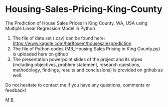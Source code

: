 # Housing-Sales-Pricing-King-County
The Prediction of House Sales Prices in King County, WA, USA using Multiple Linear Regression Model in Python 


1. The file of data set (.csv) can be found here: https://www.kaggle.com/harlfoxem/housesalesprediction
2. The file of Python codes (MB_Housing Sales Pricing in King County.py) is uploaded here on github
3. The presentation powerpoint slides of the project and its stpes (including objectives, problem statement, research questions, methodology, findings, results and conclusions) is provided on github as well. 

Do not hesitate to contact me if you have any questions, comments or feedback!

M.B.
